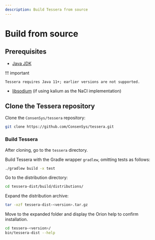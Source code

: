 ```yaml
---
description: Build Tessera from source
---
```


# Build from source

## Prerequisites

- [Java JDK](https://www.oracle.com/java/technologies/javase-downloads.html)

!!! important

    Tessera requires Java 11+; earlier versions are not supported.

- [libsodium](https://download.libsodium.org/doc/installation/) (if using kalium as the NaCl implementation)

## Clone the Tessera repository

Clone the `ConsenSys/tessera` repository:

``` bash
git clone https://github.com/ConsenSys/tessera.git
```

### Build Tessera

After cloning, go to the `tessera` directory.

Build Tessera with the Gradle wrapper `gradlew`, omitting tests as follows:

```bash
./gradlew build -x test
```

Go to the distribution directory:

```bash
cd tessera-dist/build/distributions/
```

Expand the distribution archive:

```bash
tar -xzf tessera-dist-<version>.tar.gz
```

Move to the expanded folder and display the Orion help to confirm installation.

````bash
cd tessera-<version>/
bin/tessera-dist --help
````
